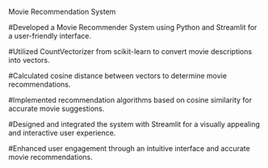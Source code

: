 Movie Recommendation System

#Developed a Movie Recommender System using Python and Streamlit for a user-friendly interface.

#Utilized CountVectorizer from scikit-learn to convert movie descriptions into vectors.

#Calculated cosine distance between vectors to determine movie recommendations.

#Implemented recommendation algorithms based on cosine similarity for accurate movie
suggestions.

#Designed and integrated the system with Streamlit for a visually appealing and interactive user
experience.

#Enhanced user engagement through an intuitive interface and accurate movie recommendations.
